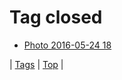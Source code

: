 <!--
title: Tag closed
date: 2020-06-28T15:02:24.875Z
tags:
-->
# Tag closed

 * [Photo 2016-05-24 18](144866489077.md)

| [Tags](tags.md) | [Top](index.md) |
